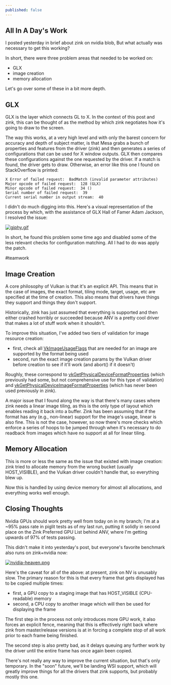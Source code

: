 ```yaml
---
published: false
---
```

## All In A Day's Work
I posted yesterday in brief about zink on nvidia blob, But what actually was necessary to get this working?

In short, there were three problem areas that needed to be worked on:
* GLX
* image creation
* memory allocation

Let's go over some of these in a bit more depth.

## GLX
GLX is the layer which connects GL to X. In the context of this post and zink, this can be thought of as the method by which zink negotiates how it's going to draw to the screen.

The way this works, at a very high level and with only the barest concern for accuracy and depth of subject matter, is that Mesa grabs a bunch of properties and features from the driver (zink) and then generates a series of configurations that can be used for X window outputs. GLX then compares these configurations against the one requested by the driver. If a match is found, the driver gets to draw. Otherwise, an error like this one I found on StackOverflow is printed:

```
X Error of failed request:  BadMatch (invalid parameter attributes)
Major opcode of failed request:  128 (GLX)
Minor opcode of failed request:  34 ()
Serial number of failed request:  39
Current serial number in output stream:  40
```

I didn't do much digging into this. Here's a visual representation of the process by which, with the assistance of GLX Hall of Famer Adam Jackson, I resolved the issue:

[![giphy.gif](https://media0.giphy.com/media/3o6Ztb7JKMp6H4DzZ6/giphy.gif)](https://media0.giphy.com/media/3o6Ztb7JKMp6H4DzZ6/giphy.gif)

In short, he found this problem some time ago and disabled some of the less relevant checks for configuration matching. All I had to do was apply the patch.

#teamwork

## Image Creation
A core philosophy of Vulkan is that it's an explicit API. This means that in the case of images, the exact format, tiling mode, target, usage, etc are specified at the time of creation. This also means that drivers have things they support and things they don't support.

Historically, zink has just assumed that everything is supported and then either crashed horribly or succeeded because ANV is a pretty cool driver that makes a lot of stuff work when it shouldn't.

To improve this situation, I've added two tiers of validation for image resource creation:
* first, check all [VkImageUsageFlags](https://www.khronos.org/registry/vulkan/specs/1.2-extensions/man/html/VkImageUsageFlags.html) that are needed for an image are supported by the format being used
* second, run the exact image creation params by the Vulkan driver before creation to see if it'll work (and abort() if it doesn't)

Roughly, these correspond to [vkGetPhysicalDeviceFormatProperties](https://www.khronos.org/registry/vulkan/specs/1.2-extensions/man/html/vkGetPhysicalDeviceFormatProperties.html) (which previously had some, but not comprehensive use for this type of validation) and [vkGetPhysicalDeviceImageFormatProperties](https://www.khronos.org/registry/vulkan/specs/1.2-extensions/man/html/vkGetPhysicalDeviceImageFormatProperties.html) (which has never been used previously in zink).

A major issue that I found along the way is that there's many cases where zink needs a linear image tiling, as this is the only type of layout which enables reading it back into a buffer. Zink has been assuming that if the format has any (e.g., non-linear) support for the image's usage, linear is also fine. This is not the case, however, so now there's more checks which enforce a series of hoops to be jumped through when it's necessary to do readback from images which have no support at all for linear tiling.

## Memory Allocation
This is more or less the same as the issue that existed with image creation: zink tried to allocate memory from the wrong bucket (usually HOST_VISIBLE), and the Vulkan driver couldn't handle that, so everything blew up.

Now this is handled by using device memory for almost all allocations, and everything works well enough.

## Closing Thoughts
Nvidia GPUs should work pretty well from today on in my branch; I'm at a ~95% pass rate in piglit tests as of my last run, putting it solidly in second place on the Zink Preferred GPU List behind ANV, where I'm getting upwards of 97% of tests passing.

This didn't make it into yesterday's post, but everyone's favorite benchmark also runs on zink+nvidia now:

[![nvidia-heaven.png]({{site.url}}/assets/nvidia-heaven.png)]({{site.url}}/assets/nvidia-heaven.png)

Here's the caveat for all of the above: at present, zink on NV is unusably slow. The primary reason for this is that every frame that gets displayed has to be copied multiple times:
* first, a GPU copy to a staging image that has HOST_VISIBLE (CPU-readable) memory
* second, a CPU copy to another image which will then be used for displaying the frame

The first step in the process not only introduces more GPU work, it also forces an explicit fence, meaning that this is effectively right back where zink from master/release versions is at in forcing a complete stop of all work prior to each frame being finished.

The second step is also pretty bad, as it delays queuing any further work by the driver until the entire frame has once again been copied.

There's not really any way to improve the current situation, but that's only temporary. In the "soon" future, we'll be landing WSI support, which will greatly improve things for all the drivers that zink supports, but probably mostly this one.
